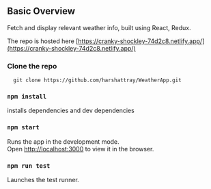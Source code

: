 ## Basic Overview

Fetch and display relevant weather info, built using React, Redux.

The repo is hosted here [https://cranky-shockley-74d2c8.netlify.app/](https://cranky-shockley-74d2c8.netlify.app/)

### Clone the repo

      git clone https://github.com/harshattray/WeatherApp.git

### `npm install`

installs dependencies and dev dependencies

### `npm start`

Runs the app in the development mode.<br>
Open [http://localhost:3000](http://localhost:3000) to view it in the browser.

### `npm run test`

Launches the test runner.
